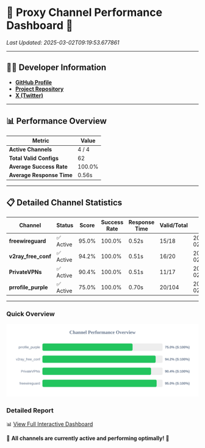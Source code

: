 # 🌟 Proxy Channel Performance Dashboard 🌟

_Last Updated: 2025-03-02T09:19:53.677861_

---

## 👩‍💻 Developer Information

- **[GitHub Profile](https://github.com/4n0nymou3)**  
- **[Project Repository](https://github.com/4n0nymou3/multi-proxy-config-fetcher)**  
- **[X (Twitter)](https://x.com/4n0nymou3)**  

---

## 📊 Performance Overview

| Metric                | Value       |
|-----------------------|-------------|
| **Active Channels**   | 4 / 4       |
| **Total Valid Configs** | 62          |
| **Average Success Rate** | 100.0%      |
| **Average Response Time** | 0.56s       |

---

## 📋 Detailed Channel Statistics

| Channel          | Status     | Score  | Success Rate | Response Time | Valid/Total | Last Success               |
|------------------|------------|--------|--------------|---------------|-------------|----------------------------|
| **freewireguard**  | ✅ Active  | 95.0%  | 100.0% | 0.52s         | 15/18       | 2025-03-02T09:19:53.676022 |
| **v2ray_free_conf**  | ✅ Active  | 94.2%  | 100.0% | 0.51s         | 16/20       | 2025-03-02T09:19:52.576563 |
| **PrivateVPNs**  | ✅ Active  | 90.4%  | 100.0% | 0.51s         | 11/17       | 2025-03-02T09:19:53.125287 |
| **prrofile_purple**  | ✅ Active  | 75.0%  | 100.0% | 0.70s         | 20/104       | 2025-03-02T09:19:51.972345 |

---

### Quick Overview
<div align="center">
  <a href="https://raw.githubusercontent.com/nullluser/NullRepo/refs/heads/main/assets/channel_stats_chart.svg">
    <img src="https://raw.githubusercontent.com/nullluser/NullRepo/refs/heads/main/assets/channel_stats_chart.svg" alt="Source Performance Statistics" width="800">
  </a>
</div>

### Detailed Report
📊 [View Full Interactive Dashboard](https://htmlpreview.github.io/?https://github.com/nullluser/NullRepo/blob/main/assets/performance_report.html)

🎉 **All channels are currently active and performing optimally!** 🎉
